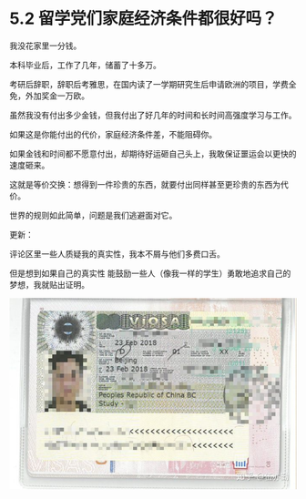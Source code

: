 # 5.2 留学党们家庭经济条件都很好吗？

我没花家里一分钱。

本科毕业后，工作了几年，储蓄了十多万。

考研后辞职，辞职后考雅思，在国内读了一学期研究生后申请欧洲的项目，学费全免，外加奖金一万欧。

虽然我没有付出多少金钱，但我付出了好几年的时间和长时间高强度学习与工作。

如果这是你能付出的代价，家庭经济条件差，不能阻碍你。

如果金钱和时间都不愿意付出，却期待好运砸自己头上，我敢保证噩运会以更快的速度砸来。

这就是等价交换：想得到一件珍贵的东西，就要付出同样甚至更珍贵的东西为代价。

世界的规则如此简单，问题是我们逃避面对它。

更新：

评论区里一些人质疑我的真实性，我本不屑与他们多费口舌。

但是想到如果自己的真实性 能鼓励一些人（像我一样的学生）勇敢地追求自己的梦想，我就贴出证明。

![](../.gitbook/assets/5.2.1.jpg)

